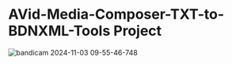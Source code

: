AVid-Media-Composer-TXT-to-BDNXML-Tools Project
=============

![bandicam 2024-11-03 09-55-46-748](https://github.com/user-attachments/assets/25c5923e-a0bd-4db0-b6df-bcf18461e358)
